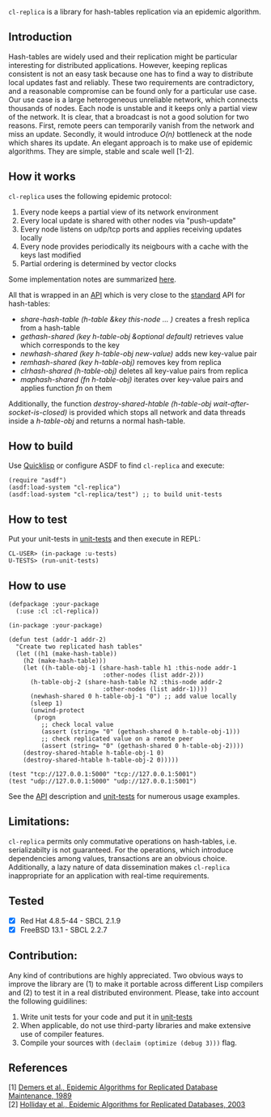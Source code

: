 `cl-replica` is a library for hash-tables replication via an epidemic algorithm. 

## Introduction
Hash-tables are widely used and their replication might be particular interesting for distributed applications. However, keeping replicas consistent is not an easy task because one has to find a way to distribute local updates fast and reliably. These two requirements are contradictory, and a reasonable compromise can be found only for a particular use case. Our use case is a large heterogeneous unreliable network, which connects thousands of nodes. Each node is unstable and it keeps only a partial view of the network. It is clear, that a broadcast is not a good solution for two reasons. First, remote peers can temporarily vanish from the network and miss an update. Secondly, it would introduce _O(n)_ bottleneck at the node which shares its update. An elegant approach is to make use of epidemic algorithms. They are simple, stable and scale well [1-2].

## How it works
`cl-replica` uses the following epidemic protocol:
1. Every node keeps a partial view of its network environment
2. Every local update is shared with other nodes via "push-update"
3. Every node listens on udp/tcp ports and applies receiving updates locally
4. Every node provides periodically its neigbours with a cache with the keys last modified
5. Partial ordering is determined by vector clocks

Some implementation notes are summarized [here](ImplementationNotes.md).

All that is wrapped in an [API](./api.lisp) which is very close to the [standard](http://www.lispworks.com/documentation/HyperSpec/Front/index.htm) API for hash-tables:
* _share-hash-table (h-table &key this-node ... )_ creates a fresh replica from a hash-table
* _gethash-shared (key h-table-obj &optional default)_ retrieves value which corresponds to the key
* _newhash-shared (key h-table-obj new-value)_ adds new key-value pair
* _remhash-shared (key h-table-obj)_ removes key from replica
* _clrhash-shared (h-table-obj)_ deletes all key-value pairs from replica
* _maphash-shared (fn h-table-obj)_ iterates over key-value pairs and applies function _fn_ on them

Additionally, the function _destroy-shared-htable (h-table-obj wait-after-socket-is-closed)_ is provided which stops all network and data threads inside a _h-table-obj_ and returns a normal hash-table. 

## How to build
Use [Quicklisp](https://www.quicklisp.org/beta/) or configure ASDF to find `cl-replica` and execute:
```
(require "asdf")
(asdf:load-system "cl-replica")
(asdf:load-system "cl-replica/test") ;; to build unit-tests
```
## How to test
Put your unit-tests in [unit-tests](./unit-tests.lisp) and then execute in REPL:
```
CL-USER> (in-package :u-tests)
U-TESTS> (run-unit-tests)
```
## How to use
```
(defpackage :your-package
  (:use :cl :cl-replica))

(in-package :your-package)

(defun test (addr-1 addr-2)
  "Create two replicated hash tables"
  (let ((h1 (make-hash-table))
	(h2 (make-hash-table)))
    (let ((h-table-obj-1 (share-hash-table h1 :this-node addr-1
					      :other-nodes (list addr-2)))
	  (h-table-obj-2 (share-hash-table h2 :this-node addr-2
					      :other-nodes (list addr-1))))
      (newhash-shared 0 h-table-obj-1 "0") ;; add value locally
      (sleep 1)
      (unwind-protect
	   (progn
	     ;; check local value
	     (assert (string= "0" (gethash-shared 0 h-table-obj-1)))
	     ;; check replicated value on a remote peer
	     (assert (string= "0" (gethash-shared 0 h-table-obj-2))))
	(destroy-shared-htable h-table-obj-1 0)
	(destroy-shared-htable h-table-obj-2 0)))))

(test "tcp://127.0.0.1:5000" "tcp://127.0.0.1:5001")
(test "udp://127.0.0.1:5000" "udp://127.0.0.1:5001")
```
See the [API](./api.lisp) description and [unit-tests](./unit-tests.lisp) for numerous usage examples.
## Limitations:
`cl-replica` permits only commutative operations on hash-tables, i.e. serializabilty is not guaranteed. For the operations, which introduce dependencies among values, transactions are an obvious choice. Additionally, a lazy nature of data dissemination makes `cl-replica` inappropriate for an application with real-time requirements.

## Tested
- [x] Red Hat 4.8.5-44 - SBCL 2.1.9
- [x] FreeBSD 13.1 - SBCL 2.2.7

## Contribution:
Any kind of contributions are highly appreciated. Two obvious ways to improve the library are (1) to make it portable across different Lisp compilers and (2) to test it in a real distributed environment. Please, take into account the following guidilines:
1. Write unit tests for your code and put it in [unit-tests](./unit-tests.lisp)
2. When applicable, do not use third-party libraries and make extensive use of compiler features.
3. Compile your sources with `(declaim (optimize (debug 3)))` flag.

## References
[1] [Demers et al., Epidemic Algorithms for Replicated Database Maintenance, 1989](http://bitsavers.informatik.uni-stuttgart.de/pdf/xerox/parc/techReports/CSL-89-1_Epidemic_Algorithms_for_Replicated_Database_Maintenance.pdf) <br />
[2] [Holliday et al., Epidemic Algorithms for Replicated Databases, 2003](https://www.researchgate.net/publication/3297201_Epidemic_algorithms_for_replicated_databases) 

